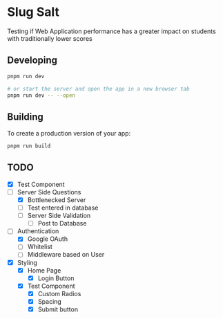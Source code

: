 # Slug Salt

Testing if Web Application performance has a greater impact on students with traditionally lower scores


## Developing

```bash
pnpm run dev

# or start the server and open the app in a new browser tab
pnpm run dev -- --open
```

## Building

To create a production version of your app:

```bash
pnpm run build
```

## TODO

- [x] Test Component
- [ ] Server Side Questions
  - [x] Bottlenecked Server
  - [ ] Test entered in database
  - [ ] Server Side Validation
    - [ ] Post to Database
- [ ] Authentication
  - [x] Google OAuth
  - [ ] Whitelist
  - [ ] Middleware based on User
- [x] Styling
  - [x] Home Page
    - [x] Login Button
  - [x] Test Component
    - [x] Custom Radios
    - [x] Spacing
    - [x] Submit button
